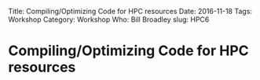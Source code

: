 Title: Compiling/Optimizing Code for HPC resources
Date: 2016-11-18
Tags: Workshop
Category: Workshop
Who: Bill Broadley
slug: HPC6

# Compiling/Optimizing Code for HPC resources



